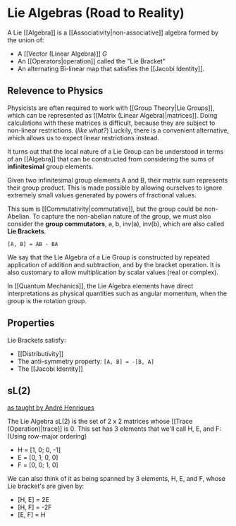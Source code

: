 # Lie Algebras (Road to Reality)
A Lie [[Algebra]] is a [[Associativity|non-associative]] algebra formed by the union of:
- A [[Vector (Linear Algebra)]] *G*
- An [[Operators|operation]] called the "Lie Bracket"
- An alternating Bi-linear map that satisfies the [[Jacobi Identity]].

## Relevence to Physics

Physicists are often required to work with [[Group Theory|Lie Groups]], which can be represented as [[Matrix (Linear Algebra)|matrices]]. Doing calculations with these matrices is difficult, because they are subject to non-linear restrictions. (*like what?*) Luckily, there is a convenient alternative, which allows us to expect linear restrictions instead.

It turns out that the local nature of a Lie Group can be understood in terms of an [[Algebra]] that can be constructed from considering the sums of **infinitesimal** group elements.

Given two infinitesimal group elements A and B, their matrix sum represents their group product. This is made possible by allowing ourselves to ignore extremely small values generated by powers of fractional values.

This sum is [[Commutativity|commutative]], but the group could be non-Abelian. To capture the non-abelian nature of the group, we must also consider the **group commutators**, a, b, inv(a), inv(b), which are also called **Lie Brackets**.

`[A, B] = AB - BA`

We say that the Lie Algebra of a Lie Group is constructed by repeated application of addition and subtraction, and by the bracket operation. It is also customary to allow multiplication by scalar values (real or complex).

In [[Quantum Mechanics]], the Lie Algebra elements have direct interpretations as physical quantities such as angular momentum, when the group is the rotation group.

## Properties
Lie Brackets satisfy:
- [[Distributivity]]
- The anti-symmetry property: `[A, B] = -[B, A]`
- The [[Jacobi Identity]]

## sL(2)
[as taught by André Henriques](https://www.youtube.com/watch?v=Qw5jonrLbPU)

The Lie Algebra sL(2) is the set of 2 x 2 matrices whose [[Trace (Operation)|trace]] is 0. This set has 3 elements that we'll call H, E, and F: (Using row-major ordering)
- H = [1, 0; 0, -1]
- E = [0, 1; 0, 0]
- F = [0, 0; 1, 0]

We can also think of it as being spanned by 3 elements, H, E, and F, whose Lie bracket's are given by:
- [H, E] = 2E
- [H, F] = -2F
- [E, F] = H